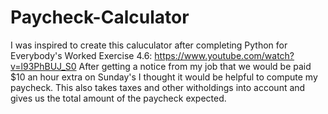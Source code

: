 # Paycheck-Calculator

I was inspired to create this caluculator after completing Python for Everybody's Worked Exercise 4.6: https://www.youtube.com/watch?v=l93PhBUJ_S0
After getting a notice from my job that we would be paid $10 an hour extra on Sunday's I thought it would be helpful to compute my paycheck. This also takes taxes and other witholdings into account and gives us the total amount of the paycheck expected.
